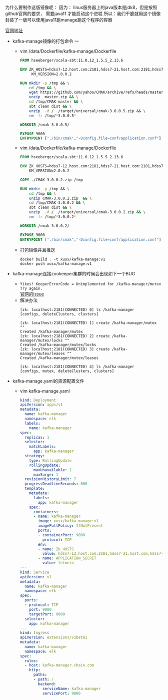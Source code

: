 为什么要制作这版镜像呢：
    因为： linux服务器上的java版本是jdk8，但是按照github官网的要求， 需要java11 才能启动这个进程
    所以：我们干脆就用这个镜像封装了一版可以使用java11跑manage跑这个程序的容器
    
[官网地址](https://github.com/yahoo/CMAK)

- kafka-manage镜像的打包命令 一

  - vim /data/Dockerfile/kafka-manage/Dockerfile
    ``` Dockerfile
    FROM hseeberger/scala-sbt:11.0.12_1.5.5_2.13.6

    ENV ZK_HOSTS=hdss7-12.host.com:2181,hdss7-21.host.com:2181,hdss7-22.host.com:2181 \
         KM_VERSION=2.0.0.2

    RUN mkdir -p /tmp && \
        cd /tmp && \
        wget https://github.com/yahoo/CMAK/archive/refs/heads/master.zip && \
        unzip  master.zip && \
        cd /tmp/CMAK-master && \
        sbt clean dist && \
        unzip  -d / ./target/universal/cmak-3.0.0.5.zip && \
        rm -fr /tmp/*3.0.0.5*

    WORKDIR /cmak-3.0.0.5/

    EXPOSE 9000
    ENTRYPOINT ["./bin/cmak","-Dconfig.file=conf/application.conf"]
    ```
  - vim /data/Dockerfile/kafka-manage/Dockerfile

    ``` Dockerfile
    FROM hseeberger/scala-sbt:11.0.12_1.5.5_2.13.6

    ENV ZK_HOSTS=hdss7-12.host.com:2181,hdss7-21.host.com:2181,hdss7-22.host.com:2181 \
        KM_VERSION=2.0.0.2

    COPY ./CMAK-3.0.0.2.zip /tmp

    RUN mkdir -p /tmp && \
        cd /tmp && \
        unzip CMAK-3.0.0.2.zip  && \
        cd /tmp/CMAK-3.0.0.2 && \
        sbt clean dist && \
        unzip  -d / ./target/universal/cmak-3.0.0.2.zip && \
        rm -fr /tmp/*3.0.0.2*

    WORKDIR /cmak-3.0.0.2/

    EXPOSE 9000
    ENTRYPOINT ["./bin/cmak","-Dconfig.file=conf/application.conf"]
    ```
  - 打包镜像并且推送

    ``` shell
    docker build . -t xusx/kafka-manage:v1
    docker push xusx/kafka-manage:v1
    ```
    
- kafka-manage连接zookeeper集群的时候会出现如下一个BUG
  - `Yikes! KeeperErrorCode = Unimplemented for /kafka-manager/mutex Try again.`  
  [官网的issue](https://github.com/yahoo/CMAK/issues/731)
  - 解决办法
    ``` shell
    [zk: localhost:2181(CONNECTED) 0] ls /kafka-manager
    [configs, deleteClusters, clusters]
    
    [zk: localhost:2181(CONNECTED) 1] create /kafka-manager/mutex ""
    Created /kafka-manager/mutex
    [zk: localhost:2181(CONNECTED) 2] create /kafka-manager/mutex/locks ""
    Created /kafka-manager/mutex/locks
    [zk: localhost:2181(CONNECTED) 3] create /kafka-manager/mutex/leases ""
    Created /kafka-manager/mutex/leases
    
    [zk: localhost:2181(CONNECTED) 4] ls /kafka-manager
    [configs, mutex, deleteClusters, clusters]
    ```
    
- kafka-manage.yaml的资源配置文件
  - vim kafka-manage.yaml

    ``` yaml
    kind: Deployment
    apiVersion: apps/v1
    metadata:
      name: kafka-manager
      namespace: elk
      labels:
        name: kafka-manager
    spec:
      replicas: 1
      selector:
        matchLabels:
          app: kafka-manager
      strategy:
        type: RollingUpdate
        rollingUpdate:
          maxUnavailable: 1
          maxSurge: 1
      revisionHistoryLimit: 7
      progressDeadlineSeconds: 600
      template:
        metadata:
          labels:
            app: kafka-manager
        spec:
          containers:
          - name: kafka-manager
            image: xusx/kafka-manage:v1
            imagePullPolicy: IfNotPresent
            ports:
            - containerPort: 9000
              protocol: TCP
            env:
            - name: ZK_HOSTS
              value: hdss7-12.host.com:2181,hdss7-21.host.com,hdss7-22.host.com
            - name: APPLICATION_SECRET
              value: letmein
    ---
    kind: Service
    apiVersion: v1
    metadata:
      name: kafka-manager
      namespace: elk
    spec:
      ports:
      - protocol: TCP
        port: 9000
        targetPort: 9000
      selector:
        app: kafka-manager
    ---        
    kind: Ingress
    apiVersion: extensions/v1beta1
    metadata:
      name: kafka-manager
      namespace: elk
    spec:
      rules:
      - host: kafka-manager.chain.com
        http:
          paths:
          - path: /
            backend:
              serviceName: kafka-manager
              servicePort: 9000
    ```
